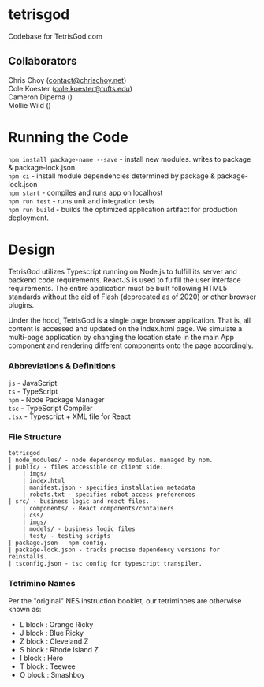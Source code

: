 # tetrisgod
Codebase for TetrisGod.com

## Collaborators  
Chris Choy (contact@chrischoy.net)  
Cole Koester (cole.koester@tufts.edu)  
Cameron Diperna ()  
Mollie Wild ()  

# Running the Code

`npm install package-name --save` - install new modules. writes to package & package-lock.json.  
`npm ci` - install module dependencies determined by package & package-lock.json  
`npm start` - compiles and runs app on localhost  
`npm run test` - runs unit and integration tests  
`npm run build` - builds the optimized application artifact for production deployment.  

# Design

TetrisGod utilizes Typescript running on Node.js to fulfill its server and backend code 
requirements. ReactJS is used to fulfill the user interface requirements. The entire 
application must be built following HTML5 standards without the aid of Flash (deprecated 
as of 2020) or other browser plugins.

Under the hood, TetrisGod is a single page browser application. That is, all content is 
accessed and updated on the index.html page. We simulate a multi-page application by 
changing the location state in the main App component and rendering different components 
onto the page accordingly.

### Abbreviations & Definitions

`js` - JavaScript     
`ts` - TypeScript  
`npm` - Node Package Manager  
`tsc` - TypeScript Compiler  
`.tsx` - Typescript + XML file for React

### File Structure

```$xslt
tetrisgod  
| node_modules/ - node dependency modules. managed by npm.  
| public/ - files accessible on client side.  
	| imgs/    
	| index.html
	| manifest.json - specifies installation metadata  
	| robots.txt - specifies robot access preferences
| src/ - business logic and react files.  
	| components/ - React components/containers  
	| css/
	| imgs/
	| models/ - business logic files
	| test/ - testing scripts  
| package.json - npm config.  
| package-lock.json - tracks precise dependency versions for reinstalls. 
| tsconfig.json - tsc config for typescript transpiler.
```

### Tetrimino Names

Per the "original" NES instruction booklet, our tetriminoes are otherwise known as:

- L block : Orange Ricky  
- J block : Blue Ricky
- Z block : Cleveland Z
- S block : Rhode Island Z
- I block : Hero
- T block : Teewee
- O block : Smashboy